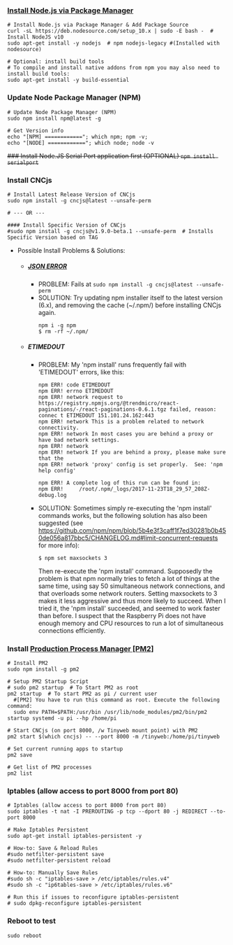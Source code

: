 ### [Install Node.js via Package Manager](https://nodejs.org/en/download/package-manager/#debian-and-ubuntu-based-linux-distributions)
```
# Install Node.js via Package Manager & Add Package Source
curl -sL https://deb.nodesource.com/setup_10.x | sudo -E bash -  # Install NodeJS v10
sudo apt-get install -y nodejs  # npm nodejs-legacy #(Installed with nodesource)

# Optional: install build tools
# To compile and install native addons from npm you may also need to install build tools:
sudo apt-get install -y build-essential
```

### Update Node Package Manager (NPM)
```
# Update Node Package Manager (NPM)
sudo npm install npm@latest -g

# Get Version info
echo "[NPM] ============"; which npm; npm -v;
echo "[NODE] ============"; which node; node -v
```

~~### Install Node.JS Serial Port application first (OPTIONAL)
```npm install serialport```~~

### Install CNCjs
```
# Install Latest Release Version of CNCjs
sudo npm install -g cncjs@latest --unsafe-perm

# --- OR ---

#### Install Specific Version of CNCjs
#sudo npm install -g cncjs@v1.9.0-beta.1 --unsafe-perm  # Installs Specific Version based on TAG
```

* Possible Install Problems & Solutions:

  * ##### [JSON ERROR](https://github.com/cncjs/cncjs/issues/326)
    * PROBLEM: Fails at `sudo npm install -g cncjs@latest --unsafe-perm`
    * SOLUTION: Try updating npm installer itself to the latest version (6.x), and removing the cache (~/.npm/) before installing CNCjs again. 
      ```
      npm i -g npm
      $ rm -rf ~/.npm/
      ```
  * ##### ETIMEDOUT
    * PROBLEM: My 'npm install' runs frequently fail with 'ETIMEDOUT' errors, like this:
      ```
      npm ERR! code ETIMEDOUT
      npm ERR! errno ETIMEDOUT
      npm ERR! network request to https://registry.npmjs.org/@trendmicro/react-paginations/-/react-paginations-0.6.1.tgz failed, reason: connec t ETIMEDOUT 151.101.24.162:443
      npm ERR! network This is a problem related to network connectivity.
      npm ERR! network In most cases you are behind a proxy or have bad network settings.
      npm ERR! network
      npm ERR! network If you are behind a proxy, please make sure that the
      npm ERR! network 'proxy' config is set properly.  See: 'npm help config'
      
      npm ERR! A complete log of this run can be found in:
      npm ERR!     /root/.npm/_logs/2017-11-23T18_29_57_208Z-debug.log
      ```
    
    * SOLUTION: Sometimes simply re-executing the 'npm install' commands works, but the following solution has also been suggested (see https://github.com/npm/npm/blob/5b4e3f3caff1f7ed30281b0b450de056a817bbc5/CHANGELOG.md#limit-concurrent-requests for more info):
      ```
      $ npm set maxsockets 3
      ```
      Then re-execute the 'npm install' command.  Supposedly the problem is that npm normally tries to fetch a lot of things at the same time, using say 50 simultaneous network connections, and that overloads some network routers.  Setting maxsockets to 3 makes it less aggressive and thus more likely to succeed.  When I tried it, the 'npm install' succeeded, and seemed to work faster than before.  I suspect that the Raspberry Pi does not have enough memory and CPU resources to run a lot of simultaneous connections efficiently.

### Install [Production Process Manager [PM2]](http://pm2.io)
```
# Install PM2
sudo npm install -g pm2

# Setup PM2 Startup Script
# sudo pm2 startup  # To Start PM2 as root
pm2 startup  # To start PM2 as pi / current user
  #[PM2] You have to run this command as root. Execute the following command:
  sudo env PATH=$PATH:/usr/bin /usr/lib/node_modules/pm2/bin/pm2 startup systemd -u pi --hp /home/pi

# Start CNCjs (on port 8000, /w Tinyweb mount point) with PM2
pm2 start $(which cncjs) -- --port 8000 -m /tinyweb:/home/pi/tinyweb

# Set current running apps to startup
pm2 save

# Get list of PM2 processes
pm2 list
```

### Iptables (allow access to port 8000 from port 80)
```
# Iptables (allow access to port 8000 from port 80)
sudo iptables -t nat -I PREROUTING -p tcp --dport 80 -j REDIRECT --to-port 8000

# Make Iptables Persistent
sudo apt-get install iptables-persistent -y

# How-to: Save & Reload Rules
#sudo netfilter-persistent save
#sudo netfilter-persistent reload

# How-to: Manually Save Rules
#sudo sh -c "iptables-save > /etc/iptables/rules.v4"
#sudo sh -c "ip6tables-save > /etc/iptables/rules.v6"

# Run this if issues to reconfigure iptables-persistent
# sudo dpkg-reconfigure iptables-persistent
```

### Reboot to test
```sudo reboot```